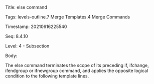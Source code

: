 Title:  else command

Tags:   levels-outline.7 Merge Templates.4 Merge Commands

Timestamp: 20210616225540

Seq:    8.4.10

Level:  4 - Subsection

Body: 

The else command terminates the scope of its preceding if, ifchange, ifendgroup or ifnewgroup command, and applies the opposite logical condition to the following template lines.

